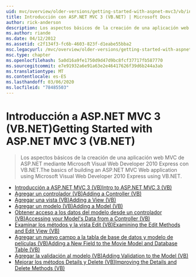 ```yaml
---
uid: mvc/overview/older-versions/getting-started-with-aspnet-mvc3/vb/index
title: Introducción con ASP.NET MVC 3 (VB.NET) | Microsoft Docs
author: rick-anderson
description: Los aspectos básicos de la creación de una aplicación web MVC de ASP.NET mediante Microsoft Visual Web Developer 2010 Express con VB.NET.
ms.author: riande
ms.date: 04/12/2012
ms.assetid: c2f134f3-fc6b-4603-823f-d1eabe55bba2
msc.legacyurl: /mvc/overview/older-versions/getting-started-with-aspnet-mvc3/vb
msc.type: chapter
ms.openlocfilehash: 5a0d16a9fe1750d9d47d9bc8fcf37717fb587770
ms.sourcegitcommit: e7e91932a6e91a63e2e46417626f39d6b244a3ab
ms.translationtype: MT
ms.contentlocale: es-ES
ms.lasthandoff: 03/06/2020
ms.locfileid: "78485503"
---
```

# <a name="getting-started-with-aspnet-mvc-3-vbnet"></a><span data-ttu-id="42f4c-103">Introducción a ASP.NET MVC 3 (VB.NET)</span><span class="sxs-lookup"><span data-stu-id="42f4c-103">Getting Started with ASP.NET MVC 3 (VB.NET)</span></span>

> <span data-ttu-id="42f4c-104">Los aspectos básicos de la creación de una aplicación web MVC de ASP.NET mediante Microsoft Visual Web Developer 2010 Express con VB.NET.</span><span class="sxs-lookup"><span data-stu-id="42f4c-104">The basics of building an ASP.NET MVC Web application using Microsoft Visual Web Developer 2010 Express using VB.NET.</span></span>

- [<span data-ttu-id="42f4c-105">Introducción a ASP.NET MVC 3 (VB)</span><span class="sxs-lookup"><span data-stu-id="42f4c-105">Intro to ASP.NET MVC 3 (VB)</span></span>](intro-to-aspnet-mvc-3.md)
- [<span data-ttu-id="42f4c-106">Agregar un controlador (VB)</span><span class="sxs-lookup"><span data-stu-id="42f4c-106">Adding a Controller (VB)</span></span>](adding-a-controller.md)
- [<span data-ttu-id="42f4c-107">Agregar una vista (VB)</span><span class="sxs-lookup"><span data-stu-id="42f4c-107">Adding a View (VB)</span></span>](adding-a-view.md)
- [<span data-ttu-id="42f4c-108">Agregar un modelo (VB)</span><span class="sxs-lookup"><span data-stu-id="42f4c-108">Adding a Model (VB)</span></span>](adding-a-model.md)
- [<span data-ttu-id="42f4c-109">Obtener acceso a los datos del modelo desde un controlador (VB)</span><span class="sxs-lookup"><span data-stu-id="42f4c-109">Accessing your Model's Data from a Controller (VB)</span></span>](accessing-your-models-data-from-a-controller.md)
- [<span data-ttu-id="42f4c-110">Examinar los métodos y la vista Edit (VB)</span><span class="sxs-lookup"><span data-stu-id="42f4c-110">Examining the Edit Methods and Edit View (VB)</span></span>](examining-the-edit-methods-and-edit-view.md)
- [<span data-ttu-id="42f4c-111">Agregar un nuevo campo a la tabla de base de datos y modelo de películas (VB)</span><span class="sxs-lookup"><span data-stu-id="42f4c-111">Adding a New Field to the Movie Model and Database Table (VB)</span></span>](adding-a-new-field.md)
- [<span data-ttu-id="42f4c-112">Agregar la validación al modelo (VB)</span><span class="sxs-lookup"><span data-stu-id="42f4c-112">Adding Validation to the Model (VB)</span></span>](adding-validation-to-the-model.md)
- [<span data-ttu-id="42f4c-113">Mejorar los métodos Details y Delete (VB)</span><span class="sxs-lookup"><span data-stu-id="42f4c-113">Improving the Details and Delete Methods (VB)</span></span>](improving-the-details-and-delete-methods.md)
